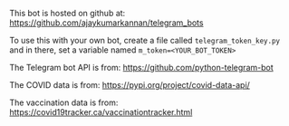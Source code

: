 This bot is hosted on github at: https://github.com/ajaykumarkannan/telegram_bots

To use this with your own bot, create a file called `telegram_token_key.py` and in there, set a variable named `m_token=<YOUR_BOT_TOKEN>`

The Telegram bot API is from:
https://github.com/python-telegram-bot

The COVID data is from:
https://pypi.org/project/covid-data-api/

The vaccination data is from:
https://covid19tracker.ca/vaccinationtracker.html
